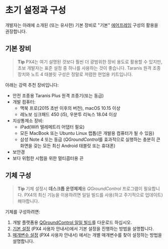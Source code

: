 # 초기 설정과 구성

개발자는 아래에 소개된 (또는 유사한) 기본 장비로 "기본" [에어프레임](../airframes/airframe_reference.md) 구성의 활용을 권장합니다.

## 기본 장비

> **Tip** PX4는 여기 설명된 것보다 훨씬 더 광범위한 장비 용도로 활용할 수 있지만, 초보 개발자는 표준 설정 중 하나를 사용하는 것이 좋습니다. Taranis 원격 조종 장치와 노트 4 태블릿 구성은 정말로 저렴한 현업용 키트입니다.

아래는 강력 추천 장비입니다:

* 안전 조종용 Taranis Plus 원격 조종기(또는 동급)
* 개발 컴퓨터: 
  * 맥북 프로(2015 초반 이후의 버전), macOS 10.15 이상 
  * 레노보 싱크패드 450 (i5), 우분투 리눅스 18.04 이상 
* 지상통제소 장비: 
  * iPad(Wifi 텔레메트리 어댑터 필요)
  * 모든 MacBook 또는 Ubuntu Linux 랩톱(은 개발용 컴퓨터가 될 수 있음)
  * 삼성 Note 4 또는 동급 (*QGroundControl*를 효과적으로 실행하는 충분히 큰 화면을 갖는 모든 최신 Android 태블릿 또는 휴대폰)
* 보안경
* 보다 위험한 시험을 위한 멀티콥터용 끈

## 기체 구성

> **Tip** 기체 설정시 **데스크톱 운영체제**용 *QGroundControl* 프로그램이 필요합니다. PX4의 최신 기능을 이용하려면 일일 빌드를 사용(하고 주기적으로 업데이트) 해야합니다.

기체를 구성하려면:

1. 개발 플랫폼용 [QGroundControl 일일 빌드](https://docs.qgroundcontrol.com/en/releases/daily_builds.html)를 다운로드 하십시오.
2. [기본 설정](https://docs.px4.io/master/en/config/) (PX4 사용자 안내서)에서 기본 설정을 진행하는 방법을 설명합니다. 
3. [매개변수 설정](https://docs.px4.io/master/en/advanced_config/parameters.html) (PX4 사용자 안내서) 에서는 개별 매개변수를 찾아 설정하는 방법을 설명합니다.